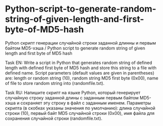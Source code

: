 # Python-script-to-generate-random-string-of-given-length-and-first-byte-of-MD5-hash
Python скрипт генерации случайной строки заданной длинны и первым байтом MD5-хэша / Python script to generate random string of given length and first byte of MD5 hash

Task EN: Write a script in Python that generates random string of defined length with defined first byte of MD5 hash and store this string to a file with defined name. Script parameters (default values are given in parentheses) are: length or random string (10), random string MD5 first byte (0x00), name of file to store random string into (randomfile.txt).

Task RU: Напишите скрипт на языке Python, который генерирует случайную строку заданной длины с заданным первым байтом MD5-хэша и сохраняет эту строку в файл с заданным именем. Параметры скрипта (в скобках указаны значения по умолчанию): длина случайной строки (10), первый байт MD5 случайной строки (0x00), имя файла для сохранения случайной строки (randomfile.txt).
